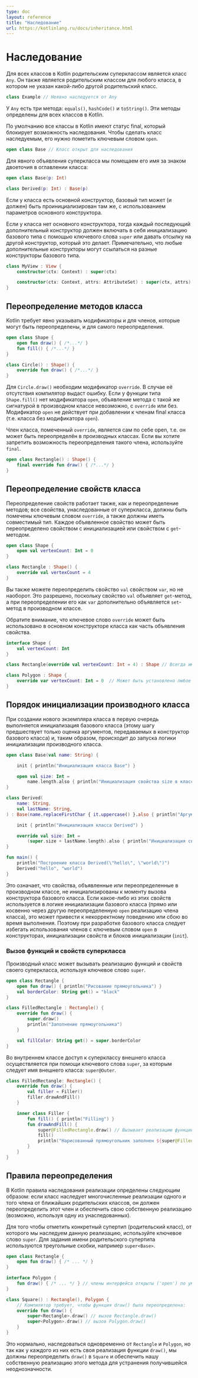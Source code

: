 ```yaml
---
type: doc
layout: reference
title: "Наследование"
url: https://kotlinlang.ru/docs/inheritance.html
---
```


<!-- При переводе статьи оригинальная версия была от 08 July 2021 -->

<!-- Inheritance -->
# Наследование

<!-- All classes in Kotlin have a common superclass, `Any`, which is the default superclass for a class with no supertypes declared: -->
Для всех классов в Kotlin родительским суперклассом является класс `Any`. Он также является родительским классом для любого класса,
в котором не указан какой-либо другой родительский класс.

```kotlin
class Example // Неявно наследуется от Any
```

<!-- `Any` has three methods: `equals()`, `hashCode()`, and `toString()`. Thus, these methods are defined for all Kotlin classes. -->
У `Any` есть три метода: `equals()`, `hashCode()` и `toString()`. Эти методы определены для всех классов в Kotlin.

<!-- By default, Kotlin classes are final – they can’t be inherited. To make a class inheritable, mark it with the `open` keyword: -->
По умолчанию все классы в Kotlin имеют статус final, который блокирует возможность наследования.
Чтобы сделать класс наследуемым, его нужно пометить ключевым словом `open`.

```kotlin
open class Base // Класс открыт для наследования
```

<!-- To declare an explicit supertype, place the type after a colon in the class header: -->
Для явного объявления суперкласса мы помещаем его имя за знаком двоеточия в оглавлении класса:

```kotlin
open class Base(p: Int)

class Derived(p: Int) : Base(p)
```

<!-- If the derived class has a primary constructor, the base class can (and must) be initialized in that primary constructor
according to its parameters. -->
Если у класса есть основной конструктор, базовый тип может (и должен) быть проинициализирован там же, с использованием параметров основного конструктора.

<!-- If the derived class has no primary constructor, then each secondary constructor has to initialize the base type using
the `super` keyword or it has to delegate to another constructor which does. Note that in this case different secondary
constructors can call different constructors of the base type: -->
Если у класса нет основного конструктора, тогда каждый последующий дополнительный конструктор должен включать в себя инициализацию базового типа
с помощью ключевого слова `super` или давать отсылку на другой конструктор, который это делает.
Примечательно, что любые дополнительные конструкторы могут ссылаться на разные конструкторы базового типа.

```kotlin
class MyView : View {
    constructor(ctx: Context) : super(ctx)

    constructor(ctx: Context, attrs: AttributeSet) : super(ctx, attrs)
}
```

<a name="overriding-methods"></a>
<!-- ## Overriding methods -->
## Переопределение методов класса

<!--Kotlin requires explicit modifiers for overridable members and overrides:-->
Kotlin требует явно указывать модификаторы и для членов, которые могут быть переопределены, и для самого переопределения.

```kotlin
open class Shape {
    open fun draw() { /*...*/ }
    fun fill() { /*...*/ }
}

class Circle() : Shape() {
    override fun draw() { /*...*/ }
}
```

<!-- The `override` modifier is required for `Circle.draw()`. If it were missing, the compiler would complain. If there is no
`open` modifier on a function, like `Shape.fill()`, declaring a method with the same signature in a subclass is not allowed,
either with `override` or without it. The `open` modifier has no effect when added to members of a final class – a class
without an `open` modifier. -->
Для `Circle.draw()` необходим модификатор `override`. В случае её отсутствия компилятор выдаст ошибку.
Если у функции типа `Shape.fill()` нет модификатора `open`, объявление метода с такой же сигнатурой в производном классе невозможно,
с `override` или без. Модификатор `open` не действует при добавлении к членам final класса (т.е. класса без модификатора `open`).

<!-- A member marked `override` is itself open, so it may be overridden in subclasses. If you want to prohibit re-overriding,
use `final`: -->
Член класса, помеченный `override`, является сам по себе open, т.е. он может быть переопределён в производных классах.
Если вы хотите запретить возможность переопределения такого члена, используйте `final`.

```kotlin
open class Rectangle() : Shape() {
    final override fun draw() { /*...*/ }
}
```

<a name="overriding-properties"></a>
<!-- ## Overriding properties -->
## Переопределение свойств класса

<!-- The overriding mechanism works on properties in the same way that it does on methods. Properties declared on a superclass
that are then redeclared on a derived class must be prefaced with `override`, and they must have a compatible type.
Each declared property can be overridden by a property with an initializer or by a property with a `get` method: -->
Переопределение свойств работает также, как и переопределение методов; все свойства, унаследованные от суперкласса, должны быть помечены ключевым словом `override`,
а также должны иметь совместимый тип.
Каждое объявленное свойство может быть переопределено свойством с инициализацией или свойством с `get`-методом.

```kotlin
open class Shape {
    open val vertexCount: Int = 0
}

class Rectangle : Shape() {
    override val vertexCount = 4
}
```

<!-- You can also override a `val` property with a `var` property, but not vice versa. This is allowed because a `val` property
essentially declares a `get` method, and overriding it as a `var` additionally declares a `set` method in the derived class. -->
Вы также можете переопределить свойство `val` свойством `var`, но не наоборот.
Это разрешено, поскольку свойство `val` объявляет `get`-метод, а при переопределении его как `var` дополнительно объявляется `set`-метод в производном классе.

<!-- Note that you can use the `override` keyword as part of the property declaration in a primary constructor: -->
Обратите внимание, что ключевое слово `override` может быть использовано в основном конструкторе класса как часть объявления свойства.

```kotlin
interface Shape {
    val vertexCount: Int
}

class Rectangle(override val vertexCount: Int = 4) : Shape // Всегда имеет 4 вершины

class Polygon : Shape {
    override var vertexCount: Int = 0  // Может быть установлено любое количество
}
```

<a name="derived-class-initialization-order"></a>
<!--## Derived class initialization order-->
## Порядок инициализации производного класса

<!-- During the construction of a new instance of a derived class, the base class initialization is done as the first step
(preceded only by evaluation of the arguments for the base class constructor), which means that it happens before the
initialization logic of the derived class is run. -->
При создании нового экземпляра класса в первую очередь выполняется инициализация базового класса (этому шагу предшествует только оценка аргументов,
передаваемых в конструктор базового класса) и, таким образом, происходит до запуска логики инициализации производного класса.

```kotlin
open class Base(val name: String) {

    init { println("Инициализация класса Base") }

    open val size: Int = 
        name.length.also { println("Инициализация свойства size в класса Base: $it") }
}

class Derived(
    name: String,
    val lastName: String,
) : Base(name.replaceFirstChar { it.uppercase() }.also { println("Аргументы, переданные в конструктор класса Base: $it") }) {

    init { println("Инициализация класса Derived") }

    override val size: Int =
        (super.size + lastName.length).also { println("Инициализация свойства size в классе Derived: $it") }
}

fun main() {
    println("Построение класса Derived(\"hello\", \"world\")")
    Derived("hello", "world")
}
```

<!-- This means that when the base class constructor is executed, the properties declared or overridden in the derived class
have not yet been initialized. Using any of those properties in the base class initialization logic (either directly or
indirectly through another overridden `open` member implementation) may lead to incorrect behavior or a runtime failure.
When designing a base class, you should therefore avoid using `open` members in the constructors, property initializers,
or `init` blocks. -->
Это означает, что свойства, объявленные или переопределенные в производном классе, не инициализированы к моменту вызова конструктора базового класса.
Если какое-либо из этих свойств используется в логике инициализации базового класса (прямо или косвенно через другую переопределенную `open` реализацию члена класса),
это может привести к некорректному поведению или сбою во время выполнения. Поэтому при разработке базового класса следует избегать использования членов
с ключевым словом `open` в конструкторах, инициализации свойств и блоков инициализации (`init`).

<a name="calling-the-superclass-implementation"></a>
<!-- ## Calling the superclass implementation -->
### Вызов функций и свойств суперкласса

<!-- Code in a derived class can call its superclass functions and property accessor implementations using the `super` keyword: -->
Производный класс может вызывать реализацию функций и свойств своего суперкласса, используя ключевое слово `super`.

```kotlin
open class Rectangle {
    open fun draw() { println("Рисование прямоугольника") }
    val borderColor: String get() = "black"
}

class FilledRectangle : Rectangle() {
    override fun draw() {
        super.draw()
        println("Заполнение прямоугольника")
    }

    val fillColor: String get() = super.borderColor
}
```

<!-- Inside an inner class, accessing the superclass of the outer class is done using the `super` keyword qualified with the
outer class name: `super@Outer`: -->
Во внутреннем классе доступ к суперклассу внешнего класса осуществляется при помощи ключевого слова `super`, за которым следует имя внешнего класса: `super@Outer`.

```kotlin
class FilledRectangle: Rectangle() {
    override fun draw() {
        val filler = Filler()
        filler.drawAndFill()
    }

    inner class Filler {
        fun fill() { println("Filling") }
        fun drawAndFill() {
            super@FilledRectangle.draw() // Вызывает реализацию функции draw() класса Rectangle
            fill()
            println("Нарисованный прямоугольник заполнен ${super@FilledRectangle.borderColor} цветом") // Используется реализация get()-метода свойства borderColor в классе
        }
    }
}
```

<a name="overriding-rules"></a>
<!-- ## Overriding rules -->
## Правила переопределения

<!-- In Kotlin, implementation inheritance is regulated by the following rule: if a class inherits multiple implementations of
the same member from its immediate superclasses, it must override this member and provide its own implementation (perhaps,
using one of the inherited ones). -->
В Kotlin правила наследования реализации определены следующим образом: если класс наследует многочисленные реализации одного и того члена от ближайших родительских классов,
он должен переопределить этот член и обеспечить свою собственную реализацию (возможно, используя одну из унаследованных).

<!-- To denote the supertype from which the inherited implementation is taken, use `super` qualified by the supertype name in
angle brackets, such as `super<Base>`: -->
Для того чтобы отметить конкретный супертип (родительский класс), от которого мы наследуем данную реализацию,
используйте ключевое слово `super`. Для задания имени родительского супертипа используются треугольные скобки, например `super<Base>`.

```kotlin
open class Rectangle {
    open fun draw() { /* ... */ }
}

interface Polygon {
    fun draw() { /* ... */ } // члены интерфейса открыты ('open') по умолчанию
}

class Square() : Rectangle(), Polygon {
    // Компилятор требует, чтобы функция draw() была переопределена:
    override fun draw() {
        super<Rectangle>.draw() // вызов Rectangle.draw()
        super<Polygon>.draw() // вызов Polygon.draw()
    }
}
```

<!-- It's fine to inherit from both `Rectangle` and `Polygon`,
but both of them have their implementations of `draw()`, so you need to override `draw()` in `Square` and provide a separate
implementation for it to eliminate the ambiguity. -->
Это нормально, наследоваться одновременно от `Rectangle` и `Polygon`,
но так как у каждого из них есть своя реализация функции `draw()`,
мы должны переопределить `draw()` в `Square` и обеспечить нашу собственную реализацию этого метода для устранения получившейся неоднозначности.
